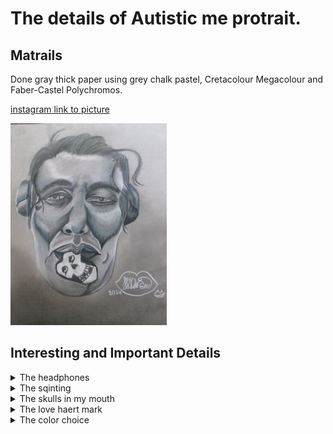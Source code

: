 # The details of Autistic me protrait.

## Matrails 
Done gray thick paper using grey chalk pastel, Cretacolour Megacolour and Faber-Castel Polychromos.

[instagram link to picture](https://www.instagram.com/p/C5rIjv_yKQo/)

![Autistic me](https://github.com/LoonDread/About-my-profile-picture/blob/main/even%20smaller%20Autistic%20me.JPG)

## Interesting and Important Details
<details>
<Summary>The headphones</Summary>
<br>
  
## The head phones 

My head phones are an important part of my daily attire to help me manage sensory overwhelmed cause by sound. These sounds includes load traffic sounds, murmur of conversation, yelling/shouting. I am not without them and if ever I am My stress levels increase making me less able to be pressent in the enivorment I am in. 

### The Effects
- My focus drops.
- Patients lessens.
- Get more overwhelmed by other senses.
- Drains socail battery more quickly.

To me my headphones are critical to my wellbeing and pracipation in society and I find having them on me to be truely benifical. 

### The Benifit
- Keeps me calm even though I listen to a lot metal and punk.
- blockes out unpleasant and overwhelming sudden sounds.
- Helps me self regulate.
- keep socail battery fuller for longer

</details>
<details>
<summary>The sqinting</summary>
<br>

## The Squinting 

I find bright sunlight to be glaring and often startling as well overwhelming.In bright sunlight I find that I Often either look at the ground or have difficulty having my eyes properly open. To the point that it looks like I am constantly squinting.

### Effect 
- Loss of concentration
- Highten discomfort
- Loss of focusible sight
- disorentaion
- Highten stress
- Feeling of tireness

  

</details>
<details>
<summary>The skulls in my mouth</summary>

## The skull in my Mouth

The skull represent two things my obsession with the band The misfits and my need for Chewerly (chewable jewelry). 

Why are obsession important to me? 

- Gives me something to think about and learn about.
- Occupies me.
- Gives me to talk about.
- 
</details>
<details>
<summary>The love haert mark</summary>
</details>
<details>
<summary>The color choice</summary>
<br>

## The colour choice 

I find it hard to relate to the idea that as autistic person that I am meant to have black and white thinking. I feel that my thinking has some nuace to it and have been trained through Intentional peer support to hold space for multiple worldviews and sometime conflict worldviews. That my thinking has some grey area and complexity. 

</details>
